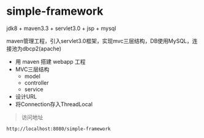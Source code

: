 # simple-framework

jdk8 + maven3.3 + servlet3.0 + jsp + mysql

maven管理工程，引入servlet3.0框架，实现mvc三层结构，DB使用MySQL，连接池为dbcp2(apache)

- 用 maven 搭建 webapp 工程
- MVC三层结构
  - model
  - controller
  - service
- 设计URL
- 将Connection存入ThreadLocal

> 访问地址

```html
http://localhost:8080/simple-framework
```

